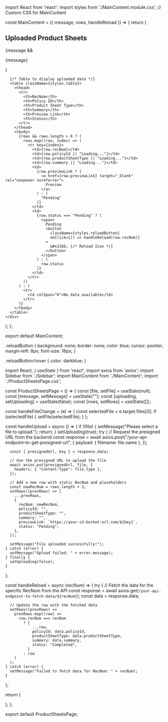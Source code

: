 import React from 'react';
import styles from './MainContent.module.css'; // Custom CSS for MainContent

const MainContent = ({ message, rows, handleReload }) => {
  return (
    <div className={styles.mainContent}>
      <h2>Uploaded Product Sheets</h2>
      {message && <p>{message}</p>}
      
      {/* Table to display uploaded data */}
      <table className={styles.table}>
        <thead>
          <tr>
            <th>RecNum</th>
            <th>Policy ID</th>
            <th>Product Sheet Type</th>
            <th>Summary</th>
            <th>Preview Link</th>
            <th>Status</th>
          </tr>
        </thead>
        <tbody>
          {rows && rows.length > 0 ? (
            rows.map((row, index) => (
              <tr key={index}>
                <td>{row.recNum}</td>
                <td>{row.policyId || "Loading..."}</td>
                <td>{row.productSheetType || "Loading..."}</td>
                <td>{row.summary || "Loading..."}</td>
                <td>
                  {row.previewLink ? (
                    <a href={row.previewLink} target="_blank" rel="noopener noreferrer">
                      Preview
                    </a>
                  ) : (
                    "Pending"
                  )}
                </td>
                <td>
                  {row.status === "Pending" ? (
                    <span>
                      Pending
                      <button
                        className={styles.reloadButton}
                        onClick={() => handleReload(row.recNum)}
                      >
                        &#x21bb; {/* Reload Icon */}
                      </button>
                    </span>
                  ) : (
                    row.status
                  )}
                </td>
              </tr>
            ))
          ) : (
            <tr>
              <td colSpan="6">No data available</td>
            </tr>
          )}
        </tbody>
      </table>
    </div>
  );
};

export default MainContent;



.reloadButton {
  background: none;
  border: none;
  color: blue;
  cursor: pointer;
  margin-left: 8px;
  font-size: 16px;
}

.reloadButton:hover {
  color: darkblue;
}





import React, { useState } from 'react';
import axios from 'axios';
import Sidebar from './Sidebar';
import MainContent from './MainContent';
import './ProductSheetsPage.css';

const ProductSheetsPage = () => {
  const [file, setFile] = useState(null);
  const [message, setMessage] = useState("");
  const [uploading, setUploading] = useState(false);
  const [rows, setRows] = useState([]);

  const handleFileChange = (e) => {
    const selectedFile = e.target.files[0];
    if (selectedFile) {
      setFile(selectedFile);
    }
  };

  const handleUpload = async () => {
    if (!file) {
      setMessage("Please select a file to upload.");
      return;
    }
    setUploading(true);
    try {
      // Request the presigned URL from the backend
      const response = await axios.post("/your-api-endpoint-to-get-presigned-url", {
        payload: { filename: file.name },
      });

      const { presignedUrl, key } = response.data;

      // Use the presigned URL to upload the file
      await axios.put(presignedUrl, file, {
        headers: { "Content-Type": file.type },
      });

      // Add a new row with static RecNum and placeholders
      const newRecNum = rows.length + 1;
      setRows((prevRows) => [
        ...prevRows,
        {
          recNum: newRecNum,
          policyId: "",
          productSheetType: "",
          summary: "",
          previewLink: `https://your-s3-bucket-url.com/${key}`,
          status: "Pending",
        },
      ]);

      setMessage("File uploaded successfully!");
    } catch (error) {
      setMessage("Upload failed: " + error.message);
    } finally {
      setUploading(false);
    }
  };

  const handleReload = async (recNum) => {
    try {
      // Fetch the data for the specific RecNum from the API
      const response = await axios.get(`/your-api-endpoint-to-fetch-data/${recNum}`);
      const data = response.data;

      // Update the row with the fetched data
      setRows((prevRows) =>
        prevRows.map((row) =>
          row.recNum === recNum
            ? {
                ...row,
                policyId: data.policyId,
                productSheetType: data.productSheetType,
                summary: data.summary,
                status: "Completed",
              }
            : row
        )
      );
    } catch (error) {
      setMessage("Failed to fetch data for RecNum: " + recNum);
    }
  };

  return (
    <div className="container">
      <Sidebar onFileChange={handleFileChange} onUpload={handleUpload} uploading={uploading} />
      <MainContent message={message} rows={rows} handleReload={handleReload} />
    </div>
  );
};

export default ProductSheetsPage;
